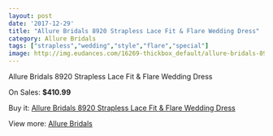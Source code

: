 ```yaml
---
layout: post
date: '2017-12-29'
title: "Allure Bridals 8920 Strapless Lace Fit & Flare Wedding Dress"
category: Allure Bridals
tags: ["strapless","wedding","style","flare","special"]
image: http://img.eudances.com/16269-thickbox_default/allure-bridals-8920-strapless-lace-fit-flare-wedding-dress.jpg
---
```

Allure Bridals 8920 Strapless Lace Fit & Flare Wedding Dress

On Sales: **$410.99**
<a href="https://www.eudances.com/en/allure-bridals/4779-allure-bridals-8920-strapless-lace-fit-flare-wedding-dress.html"><amp-img layout="responsive" width="600" height="600" src="//img.eudances.com/16269-thickbox_default/allure-bridals-8920-strapless-lace-fit-flare-wedding-dress.jpg" alt="Allure Bridals 8920 Strapless Lace Fit & Flare Wedding Dress 0" /></a>
<a href="https://www.eudances.com/en/allure-bridals/4779-allure-bridals-8920-strapless-lace-fit-flare-wedding-dress.html"><amp-img layout="responsive" width="600" height="600" src="//img.eudances.com/16271-thickbox_default/allure-bridals-8920-strapless-lace-fit-flare-wedding-dress.jpg" alt="Allure Bridals 8920 Strapless Lace Fit & Flare Wedding Dress 1" /></a>
<a href="https://www.eudances.com/en/allure-bridals/4779-allure-bridals-8920-strapless-lace-fit-flare-wedding-dress.html"><amp-img layout="responsive" width="600" height="600" src="//img.eudances.com/16270-thickbox_default/allure-bridals-8920-strapless-lace-fit-flare-wedding-dress.jpg" alt="Allure Bridals 8920 Strapless Lace Fit & Flare Wedding Dress 2" /></a>

Buy it: [Allure Bridals 8920 Strapless Lace Fit & Flare Wedding Dress](https://www.eudances.com/en/allure-bridals/4779-allure-bridals-8920-strapless-lace-fit-flare-wedding-dress.html "Allure Bridals 8920 Strapless Lace Fit & Flare Wedding Dress")

View more: [Allure Bridals](https://www.eudances.com/en/2-allure-bridals "Allure Bridals")